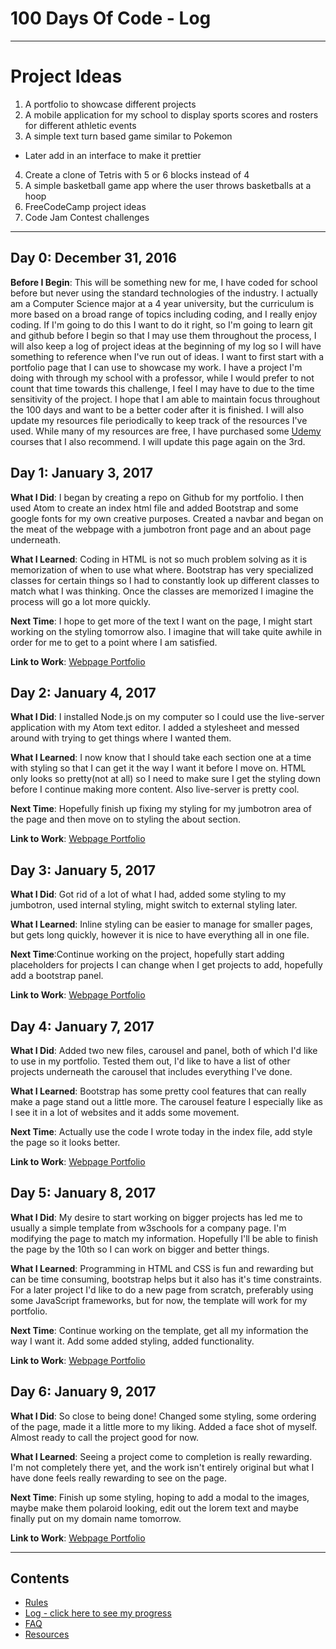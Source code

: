 # 100 Days Of Code - Log
***
# Project Ideas
1. A portfolio to showcase different projects
2. A mobile application for my school to display sports scores and rosters for different athletic events
3. A simple text turn based game similar to Pokemon
  * Later add in an interface to make it prettier
4. Create a clone of Tetris with 5 or 6 blocks instead of 4
5. A simple basketball game app where the user throws basketballs at a hoop
6. FreeCodeCamp project ideas
7. Code Jam Contest challenges

---
## Day 0: December 31, 2016

**Before I Begin**: This will be something new for me, I have coded for school before but never using the standard technologies of the industry.
I actually am a Computer Science major at a 4 year university, but the curriculum is more based on a broad range of topics including coding, and I really enjoy coding.
If I'm going to do this I want to do it right, so I'm going to learn git and github before I begin so that I may use them throughout the process, I will also keep a log of project ideas at the beginning of my log so I will have something to reference when I've run out of ideas.
I want to first start with a portfolio page that I can use to showcase my work.
I have a project I'm doing with through my school with a professor, while I would prefer to not count that time towards this challenge, I feel I may have to due to the time sensitivity of the project.
I hope that I am able to maintain focus throughout the 100 days and want to be a better coder after it is finished.
I will also update my resources file periodically to keep track of the resources I've used. While many of my resources are free, I have purchased some [Udemy](https://www.udemy.com/courses/) courses that I also recommend. I will update this page again on the 3rd.


## Day 1: January 3, 2017

**What I Did**: I began by creating a repo on Github for my portfolio. I then used Atom to create an index html file and added Bootstrap and some google fonts for my own creative purposes. Created a navbar and began on the meat of the webpage with a jumbotron front page and an about page underneath.

**What I Learned**: Coding in HTML is not so much problem solving as it is memorization of when to use what where. Bootstrap has very specialized classes for certain things so I had to constantly look up different classes to match what I was thinking. Once the classes are memorized I imagine the process will go a lot more quickly.

**Next Time**: I hope to get more of the text I want on the page, I might start working on the styling tomorrow also. I imagine that will take quite awhile in order for me to get to a point where I am satisfied.

**Link to Work**: [Webpage Portfolio]("https://github.com/Mill1893/WebsitePortfolio")


## Day 2: January 4, 2017

**What I Did**: I installed Node.js on my computer so I could use the live-server application with my Atom text editor. I added a stylesheet and messed around with trying to get things where I wanted them.

**What I Learned**: I now know that I should take each section one at a time with styling so that I can get it the way I want it before I move on. HTML only looks so pretty(not at all) so I need to make sure I get the styling down before I continue making more content. Also live-server is pretty cool.

**Next Time**: Hopefully finish up fixing my styling for my jumbotron area of the page and then move on to styling the about section.

**Link to Work**: [Webpage Portfolio]("https://github.com/Mill1893/WebsitePortfolio")


## Day 3: January 5, 2017

**What I Did**: Got rid of a lot of what I had, added some styling to my jumbotron, used internal styling, might switch to external styling later.

**What I Learned**: Inline styling can be easier to manage for smaller pages, but gets long quickly, however it is nice to have everything all in one file.

**Next Time**:Continue working on the project, hopefully start adding placeholders for projects I can change when I get projects to add, hopefully add a bootstrap panel.

**Link to Work**: [Webpage Portfolio]("https://github.com/Mill1893/WebsitePortfolio")

## Day 4: January 7, 2017

**What I Did**: Added two new files, carousel and panel, both of which I'd like to use in my portfolio. Tested them out, I'd like to have a list of other projects underneath the carousel that includes everything I've done.

**What I Learned**: Bootstrap has some pretty cool features that can really make a page stand out a little more. The carousel feature I especially like as I see it in a lot of websites and it adds some movement.

**Next Time**: Actually use the code I wrote today in the index file, add style the page so it looks better.

**Link to Work**: [Webpage Portfolio]("https://github.com/Mill1893/WebsitePortfolio")

## Day 5: January 8, 2017

**What I Did**: My desire to start working on bigger projects has led me to usually a simple template from w3schools for a company page. I'm modifying the page to match my information. Hopefully I'll be able to finish the page by the 10th so I can work on bigger and better things.

**What I Learned**: Programming in HTML and CSS is fun and rewarding but can be time consuming, bootstrap helps but it also has it's time constraints. For a later project I'd like to do a new page from scratch, preferably using some JavaScript frameworks, but for now, the template will work for my portfolio.

**Next Time**: Continue working on the template, get all my information the way I want it. Add some added styling, added functionality.

**Link to Work**: [Webpage Portfolio]("https://github.com/Mill1893/WebsitePortfolio")

## Day 6: January 9, 2017

**What I Did**: So close to being done! Changed some styling, some ordering of the page, made it a little more to my liking. Added a face shot of myself. Almost ready to call the project good for now.

**What I Learned**: Seeing a project come to completion is really rewarding. I'm not completely there yet, and the work isn't entirely original but what I have done feels really rewarding to see on the page.

**Next Time**: Finish up some styling, hoping to add a modal to the images, maybe make them polaroid looking, edit out the lorem text and maybe finally put on my domain name tomorrow.

**Link to Work**: [Webpage Portfolio]("https://github.com/Mill1893/WebsitePortfolio")


---
## Contents
* [Rules](rules.md)
* [Log - click here to see my progress](log.md)
* [FAQ](FAQ.md)
* [Resources](resources.md)
